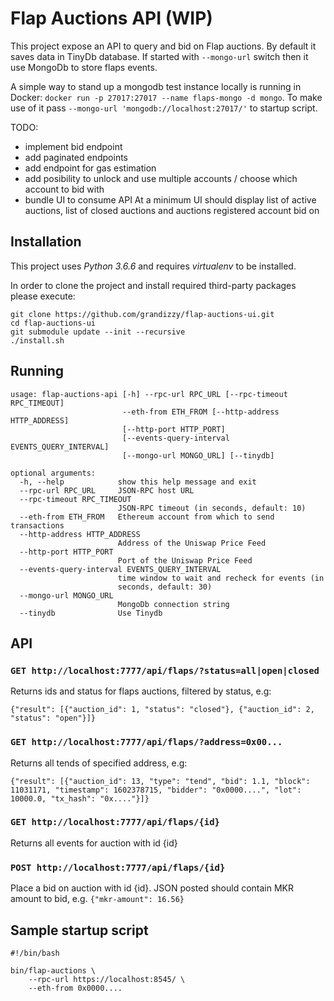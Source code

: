 # Flap Auctions API (WIP)

This project expose an API to query and bid on Flap auctions.
By default it saves data in TinyDb database. If started with `--mongo-url` switch then it use MongoDb to store flaps events.

A simple way to stand up a mongodb test instance locally is running in Docker: `docker run -p 27017:27017 --name flaps-mongo -d mongo`.
To make use of it pass `--mongo-url 'mongodb://localhost:27017/'` to startup script.

TODO:
- implement bid endpoint
- add paginated endpoints
- add endpoint for gas estimation
- add posibility to unlock and use multiple accounts / choose which account to bid with
- bundle UI to consume API
At a minimum UI should display list of active auctions, list of closed auctions and auctions registered account bid on

## Installation

This project uses *Python 3.6.6* and requires *virtualenv* to be installed.

In order to clone the project and install required third-party packages please execute:
```
git clone https://github.com/grandizzy/flap-auctions-ui.git
cd flap-auctions-ui
git submodule update --init --recursive
./install.sh
```

## Running

```
usage: flap-auctions-api [-h] --rpc-url RPC_URL [--rpc-timeout RPC_TIMEOUT]
                         --eth-from ETH_FROM [--http-address HTTP_ADDRESS]
                         [--http-port HTTP_PORT]
                         [--events-query-interval EVENTS_QUERY_INTERVAL]
                         [--mongo-url MONGO_URL] [--tinydb]

optional arguments:
  -h, --help            show this help message and exit
  --rpc-url RPC_URL     JSON-RPC host URL
  --rpc-timeout RPC_TIMEOUT
                        JSON-RPC timeout (in seconds, default: 10)
  --eth-from ETH_FROM   Ethereum account from which to send transactions
  --http-address HTTP_ADDRESS
                        Address of the Uniswap Price Feed
  --http-port HTTP_PORT
                        Port of the Uniswap Price Feed
  --events-query-interval EVENTS_QUERY_INTERVAL
                        time window to wait and recheck for events (in
                        seconds, default: 30)
  --mongo-url MONGO_URL
                        MongoDb connection string
  --tinydb              Use Tinydb
```

## API

### `GET http://localhost:7777/api/flaps/?status=all|open|closed`

Returns ids and status for flaps auctions, filtered by status, e.g:

```
{"result": [{"auction_id": 1, "status": "closed"}, {"auction_id": 2, "status": "open"}]}
```

### `GET http://localhost:7777/api/flaps/?address=0x00...`

Returns all tends of specified address, e.g:

```
{"result": [{"auction_id": 13, "type": "tend", "bid": 1.1, "block": 11031171, "timestamp": 1602378715, "bidder": "0x0000....", "lot": 10000.0, "tx_hash": "0x...."}]}
```

### `GET http://localhost:7777/api/flaps/{id}`

Returns all events for auction with id {id}

### `POST http://localhost:7777/api/flaps/{id}`

Place a bid on auction with id {id}. JSON posted should contain MKR amount to bid, e.g. `{"mkr-amount": 16.56}`

## Sample startup script

```
#!/bin/bash

bin/flap-auctions \
    --rpc-url https://localhost:8545/ \
    --eth-from 0x0000....
```

